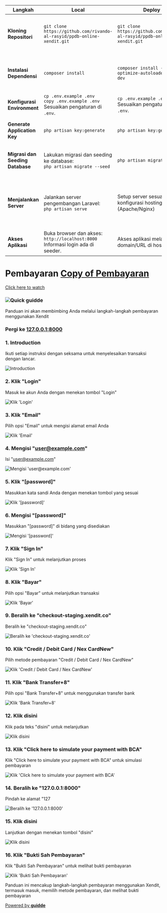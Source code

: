 | **Langkah**                      | **Local**                                                                                 | **Deploy**                                                              | **Deskripsi**                                                                     |
| -------------------------------- | ----------------------------------------------------------------------------------------- | ----------------------------------------------------------------------- | --------------------------------------------------------------------------------- |
| **Kloning Repositori**           | `git clone https://github.com/rivando-al-rasyid/ppdb-online-xendit.git`                   | `git clone https://github.com/rivando-al-rasyid/ppdb-online-xendit.git` | Mulai dengan mengkloning repositori GitHub ke lokal atau hosting Anda.            |
| **Instalasi Dependensi**         | `composer install`                                                                        | `composer install --optimize-autoloader --no-dev`                       | Install semua dependensi yang diperlukan dengan Composer.                         |
| **Konfigurasi Environment**      | `cp .env.example .env` <br> `copy .env.example .env` <br> Sesuaikan pengaturan di `.env`. | `cp .env.example .env` <br> Sesuaikan pengaturan di `.env`.             | Atur database dan API key di `.env`.                                              |
| **Generate Application Key**     | `php artisan key:generate`                                                                | `php artisan key:generate`                                              | Generate kunci aplikasi yang diperlukan untuk enkripsi.                           |
| **Migrasi dan Seeding Database** | Lakukan migrasi dan seeding ke database: <br> `php artisan migrate --seed`                | `php artisan migrate --seed`                                            | Migrasi database dan isi dengan data awal yang diperlukan.                        |
| **Menjalankan Server**           | Jalankan server pengembangan Laravel: <br> `php artisan serve`                            | Setup server sesuai dengan konfigurasi hosting (Apache/Nginx)           | Menjalankan server lokal untuk pengembangan atau konfigurasi server pada hosting. |
| **Akses Aplikasi**               | Buka browser dan akses: <br> `http://localhost:8000` <br> Informasi login ada di seeder.  | Akses aplikasi melalui domain/URL di hosting Anda.                      | Pastikan instalasi berjalan dengan baik.                                          |

Pembayaran
[Copy of Pembayaran](https://app.guidde.com/playbooks/sixGP4y5XVyiyhQcjYG9c1)
=============================================================================

[Click here to watch](https://app.guidde.com/share/playbooks/sixGP4y5XVyiyhQcjYG9c1)

### ![Quick guidde](https://static.guidde.com/v0/qg%2FCMCFBPZdz3aNSi8qR59fWIU2hUq2%2FsixGP4y5XVyiyhQcjYG9c1_rsCFMr2ErHypkFsGiP4ahT_cover.png?alt=media&token=7d7f5b26-e6e9-4e5d-810b-e69581278c22)

Panduan ini akan membimbing Anda melalui langkah-langkah pembayaran menggunakan Xendit

### Pergi ke [127.0.0.1:8000](http://127.0.0.1:8000)

### 1\. Introduction

Ikuti setiap instruksi dengan seksama untuk menyelesaikan transaksi dengan lancar.

![Introduction](https://static.guidde.com/v0/qg%2FCMCFBPZdz3aNSi8qR59fWIU2hUq2%2FsixGP4y5XVyiyhQcjYG9c1_5fMcGFwCtXW6zajx6wNhcv_doc.png?alt=media&token=ac76779d-2c15-43a8-9daa-5b66acc99ba1)

### 2\. Klik "Login"

Masuk ke akun Anda dengan menekan tombol "Login"

![Klik 'Login'](https://static.guidde.com/v0/qg%2FCMCFBPZdz3aNSi8qR59fWIU2hUq2%2FsixGP4y5XVyiyhQcjYG9c1_3R4SsXFG6WsuKoUh8GPgcn_doc.png?alt=media&token=f57635da-07f1-4a69-817a-ac198d232501)

### 3\. Klik "Email"

Pilih opsi "Email" untuk mengisi alamat email Anda

![Klik 'Email'](https://static.guidde.com/v0/qg%2FCMCFBPZdz3aNSi8qR59fWIU2hUq2%2FsixGP4y5XVyiyhQcjYG9c1_cmA2v7iRN2zWL8rVC2vLG7_doc.png?alt=media&token=3b93ce93-b77a-4e6a-9417-87fc89711065)

### 4\. Mengisi "user@example.com"

Isi "user@example.com"

![Mengisi 'user@example.com'](https://static.guidde.com/v0/qg%2FCMCFBPZdz3aNSi8qR59fWIU2hUq2%2FsixGP4y5XVyiyhQcjYG9c1_dZfptyuRKXu34don8JEHzJ_doc.png?alt=media&token=cdbefbc4-2480-4f19-af11-be47425b20b2)

### 5\. Klik "\[password\]"

Masukkan kata sandi Anda dengan menekan tombol yang sesuai

![Klik '[password]'](https://static.guidde.com/v0/qg%2FCMCFBPZdz3aNSi8qR59fWIU2hUq2%2FsixGP4y5XVyiyhQcjYG9c1_u8WvwmCvwAyUxx7ZE3KHKU_doc.png?alt=media&token=002f3b9f-8096-4fd2-9166-100d82bed7ec)

### 6\. Mengisi "\[password\]"

Masukkan "\[password\]" di bidang yang disediakan

![Mengisi '[password]'](https://static.guidde.com/v0/qg%2FCMCFBPZdz3aNSi8qR59fWIU2hUq2%2FsixGP4y5XVyiyhQcjYG9c1_cQdkW44Frs2Dw9pgFgc3jF_doc.png?alt=media&token=192d8269-0b39-47c1-b190-fbe6733408a3)

### 7\. Klik "Sign In"

Klik "Sign In" untuk melanjutkan proses

![Klik 'Sign
In'](https://static.guidde.com/v0/qg%2FCMCFBPZdz3aNSi8qR59fWIU2hUq2%2FsixGP4y5XVyiyhQcjYG9c1_oMp8zEQWKRvAi7jjMr7g58_doc.png?alt=media&token=a35379cf-ea33-4faf-9873-1535dcd8565c)

### 8\. Klik "Bayar"

Pilih opsi "Bayar" untuk melanjutkan transaksi

![Klik 'Bayar'](https://static.guidde.com/v0/qg%2FCMCFBPZdz3aNSi8qR59fWIU2hUq2%2FsixGP4y5XVyiyhQcjYG9c1_q8pxCto1bfvjL6fyGYj1Vd_doc.png?alt=media&token=7b8c3463-83e9-4973-888c-fffe02dcf301)

### 9\. Beralih ke "checkout-staging.xendit.co"

Beralih ke "checkout-staging.xendit.co"

![Beralih ke 'checkout-staging.xendit.co'](https://static.guidde.com/v0/qg%2FCMCFBPZdz3aNSi8qR59fWIU2hUq2%2FsixGP4y5XVyiyhQcjYG9c1_nxALAw37W9oGRMj1FFuDLb_doc.png?alt=media&token=14dc99b1-123c-4700-8ddb-802cc6f3ee1d)

### 10\. Klik "Credit / Debit Card / Nex CardNew"

Pilih metode pembayaran "Credit / Debit Card / Nex CardNew"

![Klik 'Credit / Debit Card / Nex CardNew'](https://static.guidde.com/v0/qg%2FCMCFBPZdz3aNSi8qR59fWIU2hUq2%2FsixGP4y5XVyiyhQcjYG9c1_qQQwUggYkBazgt2AiC95dK_doc.png?alt=media&token=6b5db760-10df-4632-994b-4c5b952dad40)

### 11\. Klik "Bank Transfer+8"

Pilih opsi "Bank Transfer+8" untuk menggunakan transfer bank

![Klik 'Bank Transfer+8'](https://static.guidde.com/v0/qg%2FCMCFBPZdz3aNSi8qR59fWIU2hUq2%2FsixGP4y5XVyiyhQcjYG9c1_5CkCAfVy96F2EagSN49Lwc_doc.png?alt=media&token=6c188798-4b77-41d6-aa8b-a61d63ab605c)

### 12\. Klik disini

Klik pada teks "disini" untuk melanjutkan

![Klik disini](https://static.guidde.com/v0/qg%2FCMCFBPZdz3aNSi8qR59fWIU2hUq2%2FsixGP4y5XVyiyhQcjYG9c1_198FKwBqqBiK663wzuRsk9_doc.png?alt=media&token=7f499eab-d9ee-47e0-a73c-26ed112eff4f)

### 13\. Klik "Click here to simulate your payment with BCA"

Klik "Click here to simulate your payment with BCA" untuk simulasi pembayaran

![Klik 'Click here to simulate your payment with BCA'](https://static.guidde.com/v0/qg%2FCMCFBPZdz3aNSi8qR59fWIU2hUq2%2FsixGP4y5XVyiyhQcjYG9c1_6yPLdXy2PQxJZrfzRbasSF_doc.png?alt=media&token=4f46844e-6f1d-455d-b0b6-bb00d2c9b964)

### 14\. Beralih ke "127.0.0.1:8000"

Pindah ke alamat "127

![Beralih ke '127.0.0.1:8000'](https://static.guidde.com/v0/qg%2FCMCFBPZdz3aNSi8qR59fWIU2hUq2%2FsixGP4y5XVyiyhQcjYG9c1_8ksipP89y4WNEgRJU3cQdg_doc.png?alt=media&token=62bc502b-8f88-403b-b8b2-1d112f13b6ac)

### 15\. Klik disini

Lanjutkan dengan menekan tombol "disini"

![Klik disini](https://static.guidde.com/v0/qg%2FCMCFBPZdz3aNSi8qR59fWIU2hUq2%2FsixGP4y5XVyiyhQcjYG9c1_5A2fHmJJc94cYbJrNRGe9U_doc.png?alt=media&token=9e6386c3-4ad8-46a1-a15c-f77f8c7f31fb)

### 16\. Klik "Bukti Sah Pembayaran"

Klik "Bukti Sah Pembayaran" untuk melihat bukti pembayaran

![Klik 'Bukti Sah
Pembayaran'](https://static.guidde.com/v0/qg%2FCMCFBPZdz3aNSi8qR59fWIU2hUq2%2FsixGP4y5XVyiyhQcjYG9c1_e9zHHVHWD1J4ZKzNQajDdp_doc.png?alt=media&token=5039ad00-bdea-443a-a66f-b9782e8587dd)

Panduan ini mencakup langkah-langkah pembayaran menggunakan Xendit, termasuk masuk, memilih metode pembayaran, dan melihat bukti pembayaran

[Powered by **guidde**](https://www.guidde.com)
